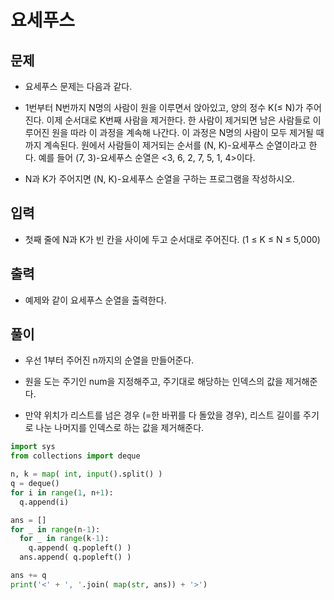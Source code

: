 # 요세푸스

## 문제
- 요세푸스 문제는 다음과 같다.

- 1번부터 N번까지 N명의 사람이 원을 이루면서 앉아있고, 양의 정수 K(≤ N)가 주어진다. 이제 순서대로 K번째 사람을 제거한다. 한 사람이 제거되면 남은 사람들로 이루어진 원을 따라 이 과정을 계속해 나간다. 이 과정은 N명의 사람이 모두 제거될 때까지 계속된다. 원에서 사람들이 제거되는 순서를 (N, K)-요세푸스 순열이라고 한다. 예를 들어 (7, 3)-요세푸스 순열은 <3, 6, 2, 7, 5, 1, 4>이다.

- N과 K가 주어지면 (N, K)-요세푸스 순열을 구하는 프로그램을 작성하시오.

## 입력
- 첫째 줄에 N과 K가 빈 칸을 사이에 두고 순서대로 주어진다. (1 ≤ K ≤ N ≤ 5,000)

## 출력
- 예제와 같이 요세푸스 순열을 출력한다.

## 풀이
- 우선 1부터 주어진 n까지의 순열을 만들어준다.

- 원을 도는 주기인 num을 지정해주고, 주기대로 해당하는 인덱스의 값을 제거해준다.

- 만약 위치가 리스트를 넘은 경우 (=한 바뀌를 다 돌았을 경우), 리스트 길이를 주기로 나눈 나머지를 인덱스로 하는 값을 제거해준다.

``` Python
import sys
from collections import deque

n, k = map( int, input().split() )
q = deque()
for i in range(1, n+1):
  q.append(i)

ans = []
for _ in range(n-1):
  for _ in range(k-1):
    q.append( q.popleft() )
  ans.append( q.popleft() )

ans += q
print('<' + ', '.join( map(str, ans)) + '>')
```
